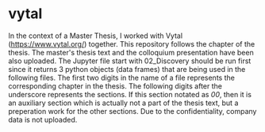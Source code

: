 # vytal
In the context of a Master Thesis, I worked with Vytal (https://www.vytal.org/) together.
This repository follows the chapter of the thesis. The master's thesis text and the colloquium presentation have been also uploaded.
The Jupyter file start with 02_Discovery should be run first since it returns 3 python objects (data frames) that are being used in the following files. 
The first two digits in the name of a file represents the corresponding chapter in the thesis. The following digits after the underscore represents the sections. If this section notated as _00_, then it is an auxiliary section which is actually not a part of the thesis text, but a preperation work for the other sections. 
Due to the confidentiality, company data is not uploaded. 

